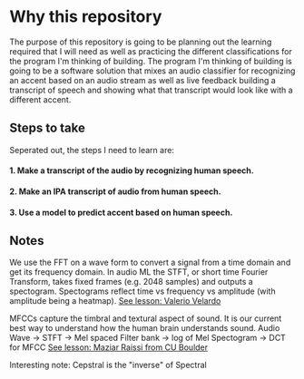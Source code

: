 # Why this repository

The purpose of this repository is going to be planning out the learning required that I will need as well as practicing the different classifications for the program I'm thinking of building.
The program I'm thinking of building is going to be a software solution that mixes an audio classifier for recognizing an accent based on an audio stream as well as live feedback building a transcript of speech and showing what that transcript would look like with a different accent.

## Steps to take

Seperated out, the steps I need to learn are:
#### 1. Make a transcript of the audio by recognizing human speech.
#### 2. Make an IPA transcript of audio from human speech.
#### 3. Use a model to predict accent based on human speech.

## Notes 

We use the FFT on a wave form to convert a signal from a time domain and get its frequency domain. In audio ML the STFT, or short time Fourier Transform, takes fixed frames (e.g. 2048 samples) and outputs a spectogram. Spectograms reflect time vs frequency vs amplitude (with amplitude being a heatmap). [See lesson: Valerio Velardo](https://youtu.be/m3XbqfIij_Y?t=1004) 

MFCCs capture the timbral and textural aspect of sound. It is our current best way to understand how the human brain understands sound. Audio Wave -> STFT -> Mel spaced Filter bank -> log of Mel Spectogram -> DCT for MFCC [See lesson: Maziar Raissi from CU Boulder](https://www.youtube.com/watch?v=hF72sY70_IQ)

Interesting note: Cepstral is the "inverse" of Spectral